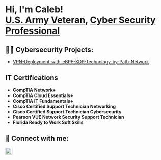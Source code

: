 <h1>Hi, I'm Caleb! <br/><a href="https://github.com/calebjsec">U.S. Army Veteran</a>, <a href="https://www.linkedin.com/in/calebjsec/">Cyber Security Professional</a></h1>

<h2>👨‍💻 Cybersecurity Projects:</h2>

- [VPN-Deployment-with-eBPF-XDP-Technology-by-Path-Network](https://github.com/calebjsec/VPN-Deployment-with-eBPF-XDP-Technology-by-Path-Network)

<h2>IT Certifications</h2>

- <b>CompTIA Network+</b>
- <b>CompTIA Cloud Essentials+</b>
- <b>CompTIA IT Fundamentals+</b>
- <b>Cisco Certified Support Technician Networking</b>
- <b>Cisco Certified Support Technician Cybersecurity</b>
- <b>Pearson VUE Network Security Support Technician</b>
- <b>Florida Ready to Work Soft Skills</b>

<h2> 🤳 Connect with me:</h2>

[<img align="left" alt="JoshMadakor | LinkedIn" width="22px" src="https://cdn.jsdelivr.net/npm/simple-icons@v3/icons/linkedin.svg" />][linkedin]

[linkedin]: https://linkedin.com/in/calebjsec
